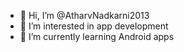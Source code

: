 - 👋 Hi, I’m @AtharvNadkarni2013
- 👀 I’m interested in app development
- 🌱 I’m currently learning Android apps

<!---
AtharvNadkarni2013/AtharvNadkarni2013 is a ✨ special ✨ repository because its `README.md` (this file) appears on your GitHub profile.
You can click the Preview link to take a look at your changes.
--->
